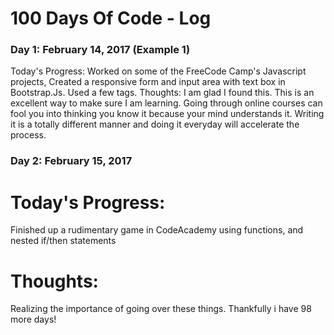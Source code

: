 # 100 Days Of Code - Log

### Day 1: February 14, 2017 (Example 1)

Today's Progress: Worked on some of the FreeCode Camp's Javascript projects, Created a responsive form and input area with text box in Bootstrap.Js. Used a few tags. 
Thoughts: I am glad I found this. This is an excellent way to make sure I am learning. Going through online courses can fool you into thinking you know it because your mind understands it. Writing it is a totally different manner and doing it everyday will accelerate the process.

### Day 2: February 15, 2017

# Today's Progress:
Finished up a rudimentary game in CodeAcademy using functions, and nested if/then statements

# Thoughts:
Realizing the importance of going over these things. Thankfully i have 98 more days!
 
